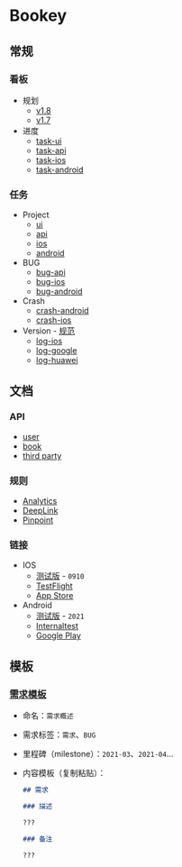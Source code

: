 # Bookey

## 常规

### 看板

- 规划
  - [v1.8](https://github.com/bookey-dev/bookey.prd/projects/13)
  - [v1.7](https://github.com/bookey-dev/bookey.prd/projects/12)
- 进度
  - [task-ui](https://github.com/orgs/bookey-dev/projects/17)
  - [task-api](https://github.com/orgs/bookey-dev/projects/16)
  - [task-ios](https://github.com/orgs/bookey-dev/projects/15)
  - [task-android](https://github.com/orgs/bookey-dev/projects/14)

### 任务

- Project
  - [ui](https://github.com/bookey-dev/bookey.ui/issues)
  - [api](https://github.com/bookey-dev/bookey.api/issues)
  - [ios](https://github.com/bookey-dev/bookey.ios/issues)
  - [android](https://github.com/bookey-dev/bookey.android/issues)
- BUG
  - [bug-api](https://github.com/bookey-dev/bookey.prd/labels/Bug%3A%20API) 
  - [bug-ios](https://github.com/bookey-dev/bookey.prd/labels/Bug%3A%20IOS)
  - [bug-android](https://github.com/bookey-dev/bookey.prd/labels/Bug%3A%20Android)
- Crash  
  - [crash-android](https://github.com/bookey-dev/bookey.prd/issues/124)
  - [crash-ios](https://github.com/bookey-dev/bookey.prd/issues/146)
- Version - [规范](docs/process-specification.md#版本发布)
  - [log-ios](https://github.com/bookey-dev/bookey.prd/labels/Releases%3A%20IOS)
  - [log-google](https://github.com/bookey-dev/bookey.prd/labels/Releases%3A%20Google)
  - [log-huawei](https://github.com/bookey-dev/bookey.prd/labels/Releases%3A%20Huawei)

## 文档

### API

- [user](https://dev.bookey.app:8081/swagger-ui.html)
- [book](https://dev.bookey.app:8082/swagger-ui.html)
- [third party](https://dev.bookey.app:8083/swagger-ui.html)

### 规则

- [Analytics](https://github.com/bookey-dev/bookey.docs/wiki/Analytics)
- [DeepLink](https://github.com/bookey-dev/bookey.docs/wiki/DeepLink)
- [Pinpoint](https://github.com/bookey-dev/bookey.docs/wiki/Pinpoint)

### 链接

- IOS
  - [测试版](https://www.pgyer.com/o9So) - `0910`
  - [TestFlight](https://apps.apple.com/cn/app/testflight/id899247664)
  - [App Store](https://apps.apple.com/cn/app/id1490069864)
- Android
  - [测试版](https://www.pgyer.com/C5re) - `2021`
  - [Internaltest](https://play.google.com/apps/internaltest/4700196513230198982)
  - [Google Play](https://play.google.com/store/apps/details?id=app.bookey)

## 模板

### [需求模板](https://github.com/bookey-dev/bookey.prd/issues/new/choose)

- 命名：`需求概述`
- 需求标签：`需求`、`BUG`
- 里程碑（milestone）：`2021-03`、`2021-04`...
- 内容模板（复制粘贴）：

  ```md
  ## 需求

  ### 描述

  ???

  ### 备注

  ???

  ```
